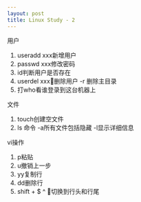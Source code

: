 ```yaml
---
layout: post
title: Linux Study - 2
---
```


用户

1. useradd xxx新增用户
2. passwd xxx修改密码
3. id判断用户是否存在
4. userdel xxx删除用户  -r 删除主目录
5. 打who看谁登录到这台机器上

文件
1. touch创建空文件
2. ls 命令 -a所有文件包括隐藏 -l显示详细信息

vi操作
1. p粘贴
2. u撤销上一步
3. yy复制行
4. dd删除行
5. shift + $ ^ 切换到行头和行尾
